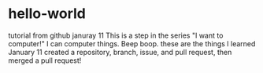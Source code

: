 # hello-world
tutorial from github januray 11
This is a step in the series "I want to computer!"
I can computer things.  Beep boop.
these are the things I learned January 11
created a repository, branch, issue, and pull request, then merged a pull request!
